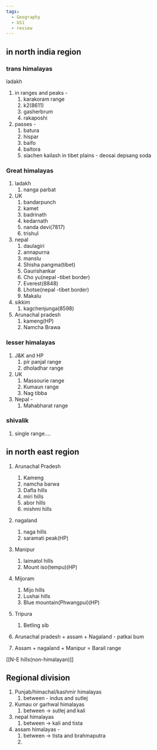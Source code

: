 ```yaml
---
tags:
  - Geography
  - GS1
  - review
---
```

## in north india region
### trans himalayas
ladakh
1. in ranges and peaks - 
	1. karakoram range
	2. k2(8611)
	3. gasherbrum
	4. rakaposhi
2. passes - 
	1. batura
	2. hispar
	3. baifo
	4. baltora
	5. siachen
kailash in tibet
plains - 
	deosai
	depsang
	soda
### Great himalayas
1. ladakh 
	1. nanga parbat
2. UK
	1. bandarpunch
	2. kamet
	3. badrinath
	4. kedarnath
	5. nanda devi(7817)
	6. trishul
3. nepal
	1. daulagiri
	2. annapurna
	3. manslu
	4. Shisha pangma(tibet)
	5. Gaurishankar
	6. Cho yu(nepal -tibet border)
	7. Everest(8848)
	8. Lhotse(nepal -tibet border)
	9. Makalu
4. sikkim
	1. kagchenjunga(8598)
5. Arunachal pradesh
	1. kameng(HP)
	2. Namcha Brawa
### lesser himalayas
1. J&K and HP
	1. pir panjal range
	2. dholadhar range
2. UK
	1. Massourie range
	2. Kumaun range
	3. Nag tibba
3. Nepal - 
	1. Mahabharat range
### shivalik
1. single range....

## in north east region
1. Arunachal Pradesh
	1. Kameng
	2. namcha barwa
	3. Dafla hills
	4. miri hills
	5. abor hills
	6. mishmi hills
2. nagaland 
	1. naga hills
	2. saramati peak(HP)
3. Manipur
	1. laimatol hills
	2. Mount iso(tempu)(HP)
4. Mijoram
	1. Mijo hills
	2. Lushai hills
	3. Blue mountain(Phwangpui)(HP)
5. Tripura
	1. Betling sib

6. Arunachal pradesh + assam + Nagaland - patkai bum
7. Assam + nagaland + Manipur = Barail range

[[N-E hills(non-himalayan)]]

## Regional division
1. Punjab/himachal/kashmir himalayas
	1. between - indus and sutlej
2. Kumau or garhwal himalayas
	1. between -> sutlej and kali
3. nepal himalayas
	1. between -> kali and tista
4. assam himalayas - 
	1.  between -> tista and brahmaputra
	2. 